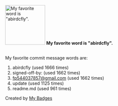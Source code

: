 <img src="https://my-badges.github.io/my-badges/favorite-word.png" alt="My favorite word is &quot;abirdcfly&quot;." title="My favorite word is &quot;abirdcfly&quot;." width="128">
<strong>My favorite word is &quot;abirdcfly&quot;.</strong>
<br><br>

My favorite commit message words are:

1. abirdcfly (used 1666 times)
2. signed-off-by: (used 1662 times)
3. <fp544037857@gmail.com> (used 1662 times)
4. update (used 1125 times)
5. readme.md (used 961 times)


Created by <a href="https://github.com/my-badges/my-badges">My Badges</a>